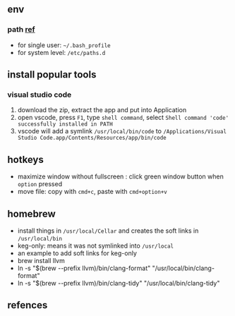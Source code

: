 ## env

### path [ref][1]

* for single user: `~/.bash_profile`
* for system level: `/etc/paths.d`

## install popular tools

### visual studio code

1. download the zip, extract the app and put into Application
2. open vscode, press `F1`, type `shell command`, select `Shell command 'code' successfully installed in PATH`
3. vscode will add a symlink `/usr/local/bin/code` to `/Applications/Visual Studio Code.app/Contents/Resources/app/bin/code`

## hotkeys

* maximize window without fullscreen : click green window button when `option` pressed
* move file: copy with `cmd+c`, paste with `cmd+option+v`

## homebrew

* install things in `/usr/local/Cellar` and creates the soft links in `/usr/local/bin`
* keg-only: means it was not symlinked into `/usr/local`
*   an example to add soft links for keg-only
*   brew install llvm
*   ln -s "$(brew --prefix llvm)/bin/clang-format" "/usr/local/bin/clang-format"
*   ln -s "$(brew --prefix llvm)/bin/clang-tidy" "/usr/local/bin/clang-tidy"

## refences

[1]:  <https://www.cyberciti.biz/faq/appleosx-bash-unix-change-set-path-environment-variable/>
